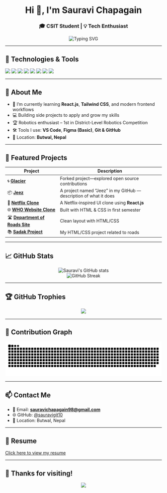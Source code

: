 <!-- Profile Header -->
<h1 align="center">Hi 👋, I'm Sauravi Chapagain</h1>
<h3 align="center"> 🎓 CSIT Student | 💡 Tech Enthusiast</h3>

<p align="center">
  <img src="https://readme-typing-svg.herokuapp.com?font=Fira+Code&size=22&pause=1000&color=00BCD4&width=435&lines=Passionate+Student;React+%7C+Tailwind+%7C+Bootstrap;Building+Real-World+Projects;Learning+Every+Day" alt="Typing SVG" />
</p>

---

## 🔧 Technologies & Tools 

<p align="left">
  <img src="https://img.shields.io/badge/HTML5-E34F26?style=for-the-badge&logo=html5&logoColor=white"/>
  <img src="https://img.shields.io/badge/CSS3-1572B6?style=for-the-badge&logo=css3&logoColor=white"/>
  <img src="https://img.shields.io/badge/React.js-61DAFB?style=for-the-badge&logo=react&logoColor=black"/>
  <img src="https://img.shields.io/badge/TailwindCSS-06B6D4?style=for-the-badge&logo=tailwindcss&logoColor=white"/>
  <img src="https://img.shields.io/badge/C-00599C?style=for-the-badge&logo=c&logoColor=white"/>
  <img src="https://img.shields.io/badge/C%2B%2B-00599C?style=for-the-badge&logo=c%2B%2B&logoColor=white"/>
  <img src="https://img.shields.io/badge/Git-F05032?style=for-the-badge&logo=git&logoColor=white"/>
  <img src="https://img.shields.io/badge/GitHub-181717?style=for-the-badge&logo=github&logoColor=white"/>
</p>

---

## 🧠 About Me

- 🌱 I’m currently learning **React.js**, **Tailwind CSS**, and modern frontend workflows  
- 💻 Building side projects to apply and grow my skills  
- 🏆 Robotics enthusiast – 1st in District-Level Robotics Competition  
- 🛠️ Tools I use: **VS Code**, **Figma (Basic)**, **Git & GitHub**  
- 📍 Location: **Butwal, Nepal**

---

## 📌 Featured Projects

| Project | Description |
|--------|-------------|
| 🌀 **[Glacier](https://github.com/sauravigit10/Glacier)** | Forked project—explored open source contributions |
| 📦 **[Jeez](https://github.com/sauravigit10/Jeez)** | A project named “Jeez” in my GitHub — description of what it does |
| 🎯 **[Netflix Clone](https://github.com/sauravigit10/netflix-clone)** | A Netflix‑inspired UI clone using **React.js** |
| 🌐 **[WHO Website Clone](https://github.com/sauravigit10/who_website‑1st_sem)** | Built with HTML & CSS in first semester |
| 🛣️ **[Department of Roads Site](https://github.com/sauravigit10/department_of_roads_site)** | Clean layout with HTML/CSS |
| 📚 **[Sadak Project](https://github.com/sauravigit10/Sadak_project)** | My HTML/CSS project related to roads |


---

## 📈 GitHub Stats

<p align="center">
  <img src="https://github-readme-stats.vercel.app/api?username=sauravigit10&show_icons=true&theme=tokyonight" alt="Sauravi's GitHub stats" />
  <br />
  <img src="https://github-readme-streak-stats.herokuapp.com/?user=sauravigit10&theme=tokyonight" alt="GitHub Streak" />
</p>

---

## 🏆 GitHub Trophies

<p align="center">
  <img src="https://github-profile-trophy.vercel.app/?username=sauravigit10&theme=onedark&column=4" />
</p>

---

## 🐍 Contribution Graph

<p align="center">
  <img src="https://raw.githubusercontent.com/Platane/snk/output/github-contribution-grid-snake.svg" alt="snake gif" />
</p>

---

## 📫 Contact Me

- 📧 Email: **sauravichapagain98@gmail.com**
- 🌐 GitHub: [@sauravigit10](https://github.com/sauravigit10)
- 📍 Location: Butwal, Nepal

---

## 📄 Resume

[Click here to view my resume](https://github.com/sauravigit10/resume)

---

## 🧡 Thanks for visiting!

<div align="center">
  <img src="https://visitcount.itsvg.in/api?id=sauravigit10&label=Profile%20Views&color=0&icon=0&pretty=true" />
</div>
